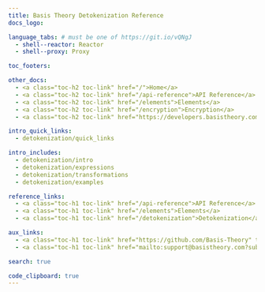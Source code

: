 ```yaml
---
title: Basis Theory Detokenization Reference
docs_logo: 

language_tabs: # must be one of https://git.io/vQNgJ
  - shell--reactor: Reactor  
  - shell--proxy: Proxy

toc_footers:

other_docs:
  - <a class="toc-h2 toc-link" href="/">Home</a>
  - <a class="toc-h2 toc-link" href="/api-reference">API Reference</a>
  - <a class="toc-h2 toc-link" href="/elements">Elements</a>
  - <a class="toc-h2 toc-link" href="/encryption">Encryption</a>
  - <a class="toc-h2 toc-link" href="https://developers.basistheory.com">Guides</a>

intro_quick_links:
  - detokenization/quick_links

intro_includes:
  - detokenization/intro
  - detokenization/expressions
  - detokenization/transformations
  - detokenization/examples

reference_links:
  - <a class="toc-h1 toc-link" href="/api-reference">API Reference</a>
  - <a class="toc-h1 toc-link" href="/elements">Elements</a>
  - <a class="toc-h1 toc-link" href="/detokenization">Detokenization</a>

aux_links:
  - <a class="toc-h1 toc-link" href="https://github.com/Basis-Theory" target="_blank">GitHub</a>
  - <a class="toc-h1 toc-link" href="mailto:support@basistheory.com?subject=Help!">Email Support</a>

search: true

code_clipboard: true
---
```

